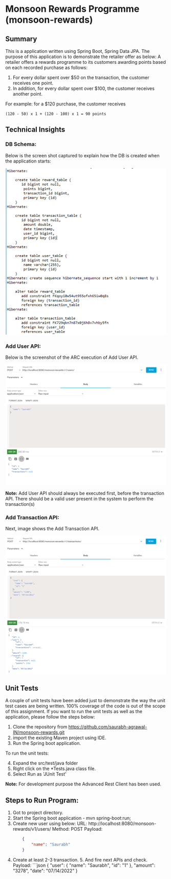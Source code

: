 # Monsoon Rewards Programme (monsoon-rewards)

## Summary

This is a application written using Spring Boot, Spring Data JPA. The purpose of this application is to demonstrate the retailer offer as below:
A retailer offers a rewards programme to its customers awarding points based on each recorded purchase as follows: 

1. For every dollar spent over $50 on the transaction, the customer receives one point.
2. In addition, for every dollar spent over $100, the customer receives another point.

For example: for a $120 purchase, the customer receives

```text
(120 - 50) x 1 + (120 - 100) x 1 = 90 points
```

## Technical Insights

### DB Schema:
Below is the screen shot captured to explain how the DB is created when the application starts:


![Database Schema](./src/main/resources/static/images/database-schema.png)


### Add User API:
Below is the screenshot of the ARC execution of Add User API.


![Add New User API](./src/main/resources/static/images/add-new-user-api.png)


**Note:** Add User API should always be executed first, before the transaction API. There should be a valid user present in the system to perform the transaction(s)


### Add Transaction API:
Next, image shows the Add Transaction API.


![Add Transaction API](./src/main/resources/static/images/add-transaction-api.png)


## Unit Tests

A couple of unit tests have been added just to demonstrate the way the unit test cases are being written. 100% coverage of the code is out of the scope of this assignment.
If you want to run the unit tests as well as the application, please follow the steps below:

1. Clone the repository from https://github.com/saurabh-agrawal-IN/monsoon-rewards.git
2. import the existing Maven project using IDE.
3. Run the Spring boot application.

To run the unit tests:

4. Expand the src/test/java folder
5. Right click on the *Tests.java class file.
6. Select Run as 'JUnit Test'

**Note:** For development purpose the Advanced Rest Client has been used. 

## Steps to Run Program:

1. Got to project directory.
2. Start the Spring boot application - mvn spring-boot:run;
3. Create new user using below:
	URL: http://localhost:8080/monsoon-rewards/v1/users/
	Method: POST
	Payload:
	```json
		{
			"name": "Saurabh"
		}
	```
4. Create at least 2-3 transaction.
		5. And fire next APIs and check.
			Payload:
			```json
		{
		  "user": {
		    "name": "Saurabh",
		    "id": "1"
		  },
		  "amount": "3278",
		  "date": "07/14/2022"
}
	```


